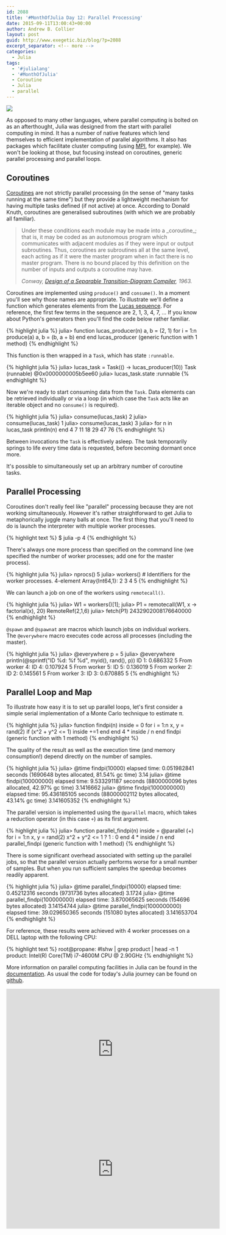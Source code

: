 ```yaml
---
id: 2088
title: '#MonthOfJulia Day 12: Parallel Processing'
date: 2015-09-11T13:00:43+00:00
author: Andrew B. Collier
layout: post
guid: http://www.exegetic.biz/blog/?p=2088
excerpt_separator: <!-- more -->
categories:
  - Julia
tags:
  - '#julialang'
  - '#MonthOfJulia'
  - Coroutine
  - Julia
  - parallel
---
```


<!-- more -->

<img src="{{ site.baseurl }}/static/img/2015/09/Julia-Logo-Parallel.png" >

As opposed to many other languages, where parallel computing is bolted on as an afterthought, Julia was designed from the start with parallel computing in mind. It has a number of native features which lend themselves to efficient implementation of parallel algorithms. It also has packages which facilitate cluster computing (using [MPI](https://github.com/JuliaParallel/MPI.jl), for example). We won't be looking at those, but focusing instead on coroutines, generic parallel processing and parallel loops.

## Coroutines

[Coroutines](https://en.wikipedia.org/wiki/Coroutine) are not strictly parallel processing (in the sense of "many tasks running at the same time") but they provide a lightweight mechanism for having multiple tasks defined (if not active) at once. According to Donald Knuth, coroutines are generalised subroutines (with which we are probably all familiar).

<blockquote>
Under these conditions each module may be made into a _coroutine_; that is, it may be coded as an autonomous program which communicates with adjacent modules as if they were input or output subroutines. Thus, coroutines are subroutines all at the same level, each acting as if it were the master program when in fact there is no master program. There is no bound placed by this definition on the number of inputs and outputs a coroutine may have.
  
<cite>Conway, <a href="http://dl.acm.org/citation.cfm?doid=366663.366704">Design of a Separable Transition-Diagram Compiler</a>, 1963.</cite>
</blockquote> 

Coroutines are implemented using `produce()` and `consume()`. In a moment you'll see why those names are appropriate. To illustrate we'll define a function which generates elements from the [Lucas sequence](https://en.wikipedia.org/wiki/Lucas_number). For reference, the first few terms in the sequence are 2, 1, 3, 4, 7, ... If you know about Python's generators then you'll find the code below rather familiar.
  
{% highlight julia %}
julia> function lucas_producer(n)
           a, b = (2, 1)
           for i = 1:n
               produce(a)
               a, b = (b, a + b)
           end
        end
lucas_producer (generic function with 1 method)
{% endhighlight %}
  
This function is then wrapped in a `Task`, which has state `:runnable`.
  
{% highlight julia %}
julia> lucas_task = Task(() -> lucas_producer(10))
Task (runnable) @0x0000000005b5ee60
julia> lucas_task.state
:runnable
{% endhighlight %}
  
Now we're ready to start consuming data from the `Task`. Data elements can be retrieved individually or via a loop (in which case the `Task` acts like an iterable object and no `consume()` is required).
  
{% highlight julia %}
julia> consume(lucas_task)
2
julia> consume(lucas_task)
1
julia> consume(lucas_task)
3
julia> for n in lucas_task
           println(n)
       end
4
7
11
18
29
47
76
{% endhighlight %}
  
Between invocations the `Task` is effectively asleep. The task temporarily springs to life every time data is requested, before becoming dormant once more.

It's possible to simultaneously set up an arbitrary number of coroutine tasks.

## Parallel Processing

Coroutines don't really feel like "parallel" processing because they are not working simultaneously. However it's rather straightforward to get Julia to metaphorically juggle many balls at once. The first thing that you'll need to do is launch the interpreter with multiple worker processes.
  
{% highlight text %}
$ julia -p 4
{% endhighlight %}
  
There's always one more process than specified on the command line (we specified the number of worker processes; add one for the master process).
  
{% highlight julia %}
julia> nprocs()
5
julia> workers() # Identifiers for the worker processes.
4-element Array{Int64,1}:
 2
 3
 4
 5
{% endhighlight %}
  
We can launch a job on one of the workers using `remotecall()`.
  
{% highlight julia %}
julia> W1 = workers()[1];
julia> P1 = remotecall(W1, x -> factorial(x), 20)
RemoteRef(2,1,6)
julia> fetch(P1)
2432902008176640000
{% endhighlight %}
  
`@spawn` and `@spawnat` are macros which launch jobs on individual workers. The `@everywhere` macro executes code across all processes (including the master).
  
{% highlight julia %}
julia> @everywhere p = 5
julia> @everywhere println(@sprintf(&quot;ID %d: %f %d&quot;, myid(), rand(), p))
ID 1: 0.686332 5
        From worker 4: ID 4: 0.107924 5
        From worker 5: ID 5: 0.136019 5
        From worker 2: ID 2: 0.145561 5
        From worker 3: ID 3: 0.670885 5
{% endhighlight %}

## Parallel Loop and Map

To illustrate how easy it is to set up parallel loops, let's first consider a simple serial implementation of a Monte Carlo technique to estimate π.
  
{% highlight julia %}
julia> function findpi(n)
           inside = 0
           for i = 1:n
               x, y = rand(2)
               if (x^2 + y^2 <= 1)
                   inside +=1
               end
           end
           4 * inside / n
       end
findpi (generic function with 1 method)
{% endhighlight %}
  
The quality of the result as well as the execution time (and memory consumption!) depend directly on the number of samples.
  
{% highlight julia %}
julia> @time findpi(10000)
elapsed time: 0.051982841 seconds (1690648 bytes allocated, 81.54% gc time)
3.14
julia> @time findpi(100000000)
elapsed time: 9.533291187 seconds (8800000096 bytes allocated, 42.97% gc time)
3.1416662
julia> @time findpi(1000000000)
elapsed time: 95.436185105 seconds (88000002112 bytes allocated, 43.14% gc time)
3.141605352
{% endhighlight %}
  
The parallel version is implemented using the `@parallel` macro, which takes a reduction operator (in this case `+`) as its first argument.
  
{% highlight julia %}
julia> function parallel_findpi(n)
           inside = @parallel (+) for i = 1:n
               x, y = rand(2)
               x^2 + y^2 <= 1 ? 1 : 0
           end
           4 * inside / n
       end
parallel_findpi (generic function with 1 method)
{% endhighlight %}
  
There is some significant overhead associated with setting up the parallel jobs, so that the parallel version actually performs worse for a small number of samples. But when you run sufficient samples the speedup becomes readily apparent.
  
{% highlight julia %}
julia> @time parallel_findpi(10000)
elapsed time: 0.45212316 seconds (9731736 bytes allocated)
3.1724
julia> @time parallel_findpi(100000000)
elapsed time: 3.870065625 seconds (154696 bytes allocated)
3.14154744
julia> @time parallel_findpi(1000000000)
elapsed time: 39.029650365 seconds (151080 bytes allocated)
3.141653704
{% endhighlight %}
  
For reference, these results were achieved with 4 worker processes on a DELL laptop with the following CPU:
  
{% highlight text %}
root@propane: #lshw | grep product | head -n 1
          product: Intel(R) Core(TM) i7-4600M CPU @ 2.90GHz
{% endhighlight %}

More information on parallel computing facilities in Julia can be found in the [documentation](http://docs.julialang.org/en/stable/manual/parallel-computing/). As usual the code for today's Julia journey can be found on [github](https://github.com/DataWookie/MonthOfJulia).

<iframe width="560" height="315" src="https://www.youtube.com/embed/JoRn4ryMclc" frameborder="0" allowfullscreen></iframe>

<iframe width="560" height="315" src="https://www.youtube.com/embed/XJAQ24NS458" frameborder="0" allowfullscreen></iframe>